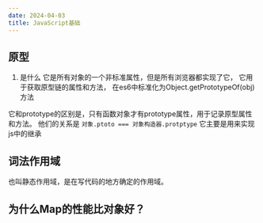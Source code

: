```yaml
---
date: 2024-04-03
title: JavaScript基础
---
```


## 原型

1. 是什么
它是所有对象的一个非标准属性，但是所有浏览器都实现了它，
它用于获取原型链的属性和方法，
在es6中标准化为Object.getPrototypeOf(obj)方法

它和prototype的区别是，只有函数对象才有prototype属性，用于记录原型属性和方法。
他们的关系是 `对象.ptoto === 对象构造器.protptype` 
它主要是用来实现js中的继承

## 词法作用域
也叫静态作用域，是在写代码的地方确定的作用域。

## 为什么Map的性能比对象好？